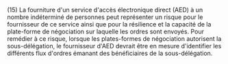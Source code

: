 (15) La fourniture d'un service d'accès électronique direct (AED) à un nombre indéterminé de personnes peut représenter un risque pour le fournisseur de ce service ainsi que pour la résilience et la capacité de la plate-forme de négociation sur laquelle les ordres sont envoyés. Pour remédier à ce risque, lorsque les plates-formes de négociation autorisent la sous-délégation, le fournisseur d'AED devrait être en mesure d'identifier les différents flux d'ordres émanant des bénéficiaires de la sous-délégation.